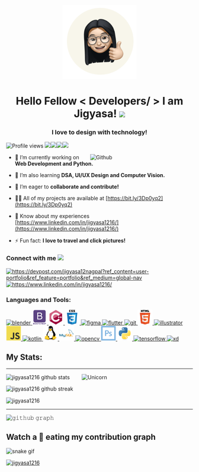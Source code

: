 <p align="center">
    <img width="200" src="https://github.com/Kathryn-Jie/Kathryn-Jie/blob/main/kathryn.png">
</p>


<h1 align="center"> Hello Fellow < Developers/ > I am Jigyasa! <img src = "https://raw.githubusercontent.com/MartinHeinz/MartinHeinz/master/wave.gif" width = 30px> </h1>



<h3 align="center">I love to design with technology!</h3>

![Profile views](https://visitor-badge.glitch.me/badge?page_id=jigyasa1216.jigyasa1216) <img src="https://emoji.slack-edge.com/T0172CCPGUW/party-blob/d7253707fa13e9ee.gif" width="30"/><img src="https://emoji.slack-edge.com/T0172CCPGUW/party-blob/d7253707fa13e9ee.gif" width="30"/><img src="https://emoji.slack-edge.com/T0172CCPGUW/party-blob/d7253707fa13e9ee.gif" width="30"/><img src="https://emoji.slack-edge.com/T0172CCPGUW/party-blob/d7253707fa13e9ee.gif" width="30"/></h2>

   
    
<img width="55%" align="right" alt="Github" src="https://raw.githubusercontent.com/onimur/.github/master/.resources/git-header.svg" />
    
- 🔭 I’m currently working on **Web Development and Python.**

- 🌱 I’m also learning **DSA, UI/UX Design and Computer Vision.**

- 🤝 I’m eager to **collaborate and contribute!**

- 👨‍💻 All of my projects are available at [https://bit.ly/3Dp0yq2](https://bit.ly/3Dp0yq2)

- 📄 Know about my experiences [https://www.linkedin.com/in/jigyasa1216/](https://www.linkedin.com/in/jigyasa1216/)

- ⚡ Fun fact: **I love to travel and click pictures!**

<h3 align="left">Connect with me <img src='https://raw.githubusercontent.com/ShahriarShafin/ShahriarShafin/main/Assets/handshake.gif' width="100px"> </h3>
<p align="left">
<a href="https://dev.to/jigyasa1216" target="blank"><img align="center" src="https://cdn.jsdelivr.net/npm/simple-icons@3.0.1/icons/dev-dot-to.svg" alt="https://devpost.com/jigyasa12nagpal?ref_content=user-portfolio&ref_feature=portfolio&ref_medium=global-nav" height="30" width="40" /></a>
<a href="https://linkedin.com/in/https://www.linkedin.com/in/jigyasa1216/" target="blank"><img align="center" src="https://raw.githubusercontent.com/rahuldkjain/github-profile-readme-generator/master/src/images/icons/Social/linked-in-alt.svg" alt="https://www.linkedin.com/in/jigyasa1216/" height="30" width="40" /></a>
</p>

<h3 align="left">Languages and Tools:</h3>
<p align="left"> <a href="https://www.blender.org/" target="_blank"> <img src="https://download.blender.org/branding/community/blender_community_badge_white.svg" alt="blender" width="40" height="40"/> </a> <a href="https://getbootstrap.com" target="_blank"> <img src="https://raw.githubusercontent.com/devicons/devicon/master/icons/bootstrap/bootstrap-plain-wordmark.svg" alt="bootstrap" width="40" height="40"/> </a> <a href="https://www.w3schools.com/cpp/" target="_blank"> <img src="https://raw.githubusercontent.com/devicons/devicon/master/icons/cplusplus/cplusplus-original.svg" alt="cplusplus" width="40" height="40"/> </a> <a href="https://www.w3schools.com/css/" target="_blank"> <img src="https://raw.githubusercontent.com/devicons/devicon/master/icons/css3/css3-original-wordmark.svg" alt="css3" width="40" height="40"/> </a> <a href="https://www.figma.com/" target="_blank"> <img src="https://www.vectorlogo.zone/logos/figma/figma-icon.svg" alt="figma" width="40" height="40"/> </a> <a href="https://flutter.dev" target="_blank"> <img src="https://www.vectorlogo.zone/logos/flutterio/flutterio-icon.svg" alt="flutter" width="40" height="40"/> </a> <a href="https://git-scm.com/" target="_blank"> <img src="https://www.vectorlogo.zone/logos/git-scm/git-scm-icon.svg" alt="git" width="40" height="40"/> </a> <a href="https://www.w3.org/html/" target="_blank"> <img src="https://raw.githubusercontent.com/devicons/devicon/master/icons/html5/html5-original-wordmark.svg" alt="html5" width="40" height="40"/> </a> <a href="https://www.adobe.com/in/products/illustrator.html" target="_blank"> <img src="https://www.vectorlogo.zone/logos/adobe_illustrator/adobe_illustrator-icon.svg" alt="illustrator" width="40" height="40"/> </a> <a href="https://developer.mozilla.org/en-US/docs/Web/JavaScript" target="_blank"> <img src="https://raw.githubusercontent.com/devicons/devicon/master/icons/javascript/javascript-original.svg" alt="javascript" width="40" height="40"/> </a> <a href="https://kotlinlang.org" target="_blank"> <img src="https://www.vectorlogo.zone/logos/kotlinlang/kotlinlang-icon.svg" alt="kotlin" width="40" height="40"/> </a> <a href="https://www.linux.org/" target="_blank"> <img src="https://raw.githubusercontent.com/devicons/devicon/master/icons/linux/linux-original.svg" alt="linux" width="40" height="40"/> </a> <a href="https://www.mysql.com/" target="_blank"> <img src="https://raw.githubusercontent.com/devicons/devicon/master/icons/mysql/mysql-original-wordmark.svg" alt="mysql" width="40" height="40"/> </a> <a href="https://opencv.org/" target="_blank"> <img src="https://www.vectorlogo.zone/logos/opencv/opencv-icon.svg" alt="opencv" width="40" height="40"/> </a> <a href="https://www.photoshop.com/en" target="_blank"> <img src="https://raw.githubusercontent.com/devicons/devicon/master/icons/photoshop/photoshop-line.svg" alt="photoshop" width="40" height="40"/> </a> <a href="https://www.python.org" target="_blank"> <img src="https://raw.githubusercontent.com/devicons/devicon/master/icons/python/python-original.svg" alt="python" width="40" height="40"/> </a> <a href="https://www.tensorflow.org" target="_blank"> <img src="https://www.vectorlogo.zone/logos/tensorflow/tensorflow-icon.svg" alt="tensorflow" width="40" height="40"/> </a> <a href="https://www.adobe.com/products/xd.html" target="_blank"> <img src="https://cdn.worldvectorlogo.com/logos/adobe-xd.svg" alt="xd" width="40" height="40"/> </a> </p>

## My Stats:     
    
-------------------
  <img align="right" width=300px alt="Unicorn" src="https://c.tenor.com/GN73MKBawZYAAAAi/busy-cute.gif" />         

![jigyasa1216 github stats](https://github-readme-stats.vercel.app/api?username=jigyasa1216&show_icons=true&theme=radical&count_private=true&include_all_commits=true)

![jigyasa1216 github streak](https://github-readme-streak-stats.herokuapp.com/?user=jigyasa1216&theme=radical&include_all_commits=true&count_private=true)



<p><img align="center" src="https://github-readme-stats.vercel.app/api/top-langs?username=jigyasa1216&&theme=radical&show_icons=true&locale=en&layout=compact" alt="jigyasa1216" /></p>
 <div>

-----    
    
    

 
    

   
![𝚐𝚒𝚝𝚑𝚞𝚋 𝚐𝚛𝚊𝚙𝚑](https://activity-graph.herokuapp.com/graph?username=jigyasa1216&theme=react-dark&hide_border=true&area=true)
## Watch a 🐍 eating my contribution graph
   
![snake gif](https://github.com/jigyasa1216/jigyasa1216/blob/output/github-contribution-grid-snake.gif)


<p align="left"> <a href="https://github.com/ryo-ma/github-profile-trophy"><img src="https://github-profile-trophy.vercel.app/?username=jigyasa1216" alt="jigyasa1216" /></a> </p>
